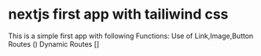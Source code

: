 # nextjs first app with tailiwind css
This is a simple first app with following Functions:
Use of Link,Image,Button
Routes ()
Dynamic Routes []
